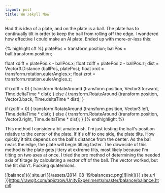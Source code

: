 ```yaml
---
layout: post
title: We Jekyll Now
---
```


Had this idea of a plate, and on the plate is a ball. The plate has to continually tilt in order to keep the ball from rolling off the edge. I wondered how effective I could make an AI plate. Ended up with more-or-less this:


{% highlight c# %}
platePos = transform.position;
ballPos = ball.transform.position;

float xdiff = platePos.x - ballPos.x;
float zdiff = platePos.z - ballPos.z;
dist = Vector3.Distance (ballPos, platePos);
float xrot = transform.rotation.eulerAngles.x;
float zrot = transform.rotation.eulerAngles.z;

if (xdiff < 0) {
	transform.RotateAround (transform.position, Vector3.forward, Time.deltaTime * dist);
} else {
		transform.RotateAround (transform.position, Vector3.back, Time.deltaTime * dist);
}

if (zdiff < 0) {
	transform.RotateAround (transform.position, Vector3.left, Time.deltaTime * dist);
} else {
	transform.RotateAround (transform.position, Vector3.right, Time.deltaTime * dist);
}
{% endhighlight %}

This method I consider a bit amateurish. I'm just testing the ball's position relative to the center of the plate. If it's off to one side, the plate tilts. How quickly it tilts depends on the ball's distance from the center. As the ball nears the edge, the plate will begin tilting faster. The downside of this method is the plate gets jittery at extreme tilts, most likely because I'm tilting on two axes at once. I tried the pro method of determining the needed axis of tiltage by calculating a vector off of the ball. The vector worked, but the tilt didn't. Fucking quaternions.

![balance]({{ site.url }}/assets/2014-08-19/balancesc.png)![link]({{ site.url }}https://rawgit.com/apiotrow/UnityExperiments/master/balance/balance.html)

